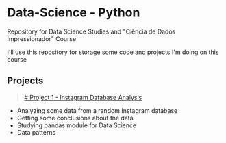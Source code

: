 # Data-Science - Python
Repository for Data Science Studies and "Ciência de Dados Impressionador" Course

I'll use this repository for storage some code and projects I'm doing on this course

## Projects
 > [# Project 1 - Instagram Database Analysis](https://github.com/PADRAOGABRIEL/Data-Science---Studies/tree/firststep/Analisando%20Engajamento%20Instagram)
- Analyzing some data from a random Instagram database
- Getting some conclusions about the data 
- Studying pandas module for Data Science
- Data patterns
